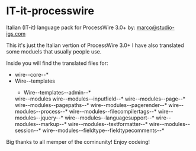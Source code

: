 # IT-it-processwire
Italian (IT-it) language pack for ProcessWire 3.0+
by: marco@studio-igs.com

This it's just the Italian vertion of ProcessWire 3.0+
I have also translated some moduels that usually people use.

Inside you will find the translated files for:<br>
<ul>
  <li>wire--core--*</li>
  <li>Wire--templates</li>
    <ul><li>Wire--templates--admin--*</ul></li>
  wire--modules
    wire--modules--inputfield--*
    wire--modules--page--*
    wire--modules--pagepaths--*
    wire--modules--pagerender--*
    wire--modules--process--*
    wire--modules--filecompilertags--*
    wire--modules--jquery--*
    wire--modules--languagesupport--*
    wire--modules--markup--*
    wire--modules--textformatter--*
    wire--modules--session--*
    wire--modules--fieldtype--fieldtypecomments--*
</ul>


Big thanks to all memper of the cominunity!
Enjoy codeing!
